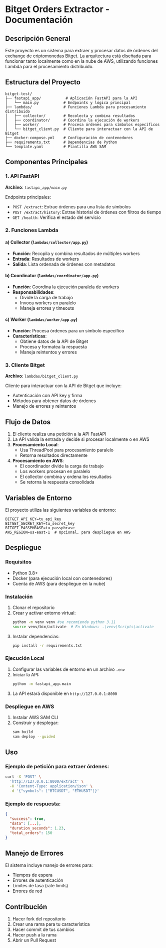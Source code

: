 # Bitget Orders Extractor - Documentación

## Descripción General

Este proyecto es un sistema para extraer y procesar datos de órdenes del exchange de criptomonedas Bitget. La arquitectura está diseñada para funcionar tanto localmente como en la nube de AWS, utilizando funciones Lambda para el procesamiento distribuido.

## Estructura del Proyecto

```
bitget-test/
├── fastapi_app/           # Aplicación FastAPI para la API
│   └── main.py           # Endpoints y lógica principal
├── lambdas/              # Funciones Lambda para procesamiento distribuido
│   ├── collector/        # Recolecta y combina resultados
│   ├── coordinator/      # Coordina la ejecución de workers
│   ├── worker/           # Procesa órdenes para símbolos específicos
│   └── bitget_client.py  # Cliente para interactuar con la API de Bitget
├── docker-compose.yml    # Configuración de contenedores
├── requirements.txt      # Dependencias de Python
└── template.yaml         # Plantilla AWS SAM
```

## Componentes Principales

### 1. API FastAPI

**Archivo**: `fastapi_app/main.py`

Endpoints principales:
- `POST /extract`: Extrae órdenes para una lista de símbolos
- `POST /extract/history`: Extrae historial de órdenes con filtros de tiempo
- `GET /health`: Verifica el estado del servicio

### 2. Funciones Lambda

#### a) Collector (`lambdas/collector/app.py`)
- **Función**: Recopila y combina resultados de múltiples workers
- **Entrada**: Resultados de workers
- **Salida**: Lista ordenada de órdenes con metadatos

#### b) Coordinator (`lambdas/coordinator/app.py`)
- **Función**: Coordina la ejecución paralela de workers
- **Responsabilidades**:
  - Divide la carga de trabajo
  - Invoca workers en paralelo
  - Maneja errores y timeouts

#### c) Worker (`lambdas/worker/app.py`)
- **Función**: Procesa órdenes para un símbolo específico
- **Características**:
  - Obtiene datos de la API de Bitget
  - Procesa y formatea la respuesta
  - Maneja reintentos y errores

### 3. Cliente Bitget

**Archivo**: `lambdas/bitget_client.py`

Cliente para interactuar con la API de Bitget que incluye:
- Autenticación con API key y firma
- Métodos para obtener datos de órdenes
- Manejo de errores y reintentos

## Flujo de Datos

1. El cliente realiza una petición a la API FastAPI
2. La API valida la entrada y decide si procesar localmente o en AWS
3. **Procesamiento Local**:
   - Usa ThreadPool para procesamiento paralelo
   - Retorna resultados directamente
4. **Procesamiento en AWS**:
   - El coordinador divide la carga de trabajo
   - Los workers procesan en paralelo
   - El collector combina y ordena los resultados
   - Se retorna la respuesta consolidada

## Variables de Entorno

El proyecto utiliza las siguientes variables de entorno:

```
BITGET_API_KEY=tu_api_key
BITGET_SECRET_KEY=tu_secret_key
BITGET_PASSPHRASE=tu_passphrase
AWS_REGION=us-east-1  # Opcional, para despliegue en AWS
```

## Despliegue

### Requisitos
- Python 3.8+
- Docker (para ejecución local con contenedores)
- Cuenta de AWS (para despliegue en la nube)

### Instalación

1. Clonar el repositorio
2. Crear y activar entorno virtual:
   ```bash
   python -m venv venv #se recomienda python 3.11
   source venv/bin/activate  # En Windows: .\venv\Scripts\activate
   ```
3. Instalar dependencias:
   ```bash
   pip install -r requirements.txt
   ```

### Ejecución Local

1. Configurar las variables de entorno en un archivo `.env`
2. Iniciar la API:
   ```bash
   python -m fastapi_app.main
   ```
3. La API estará disponible en `http://127.0.0.1:8000`

### Despliegue en AWS

1. Instalar AWS SAM CLI
2. Construir y desplegar:
   ```bash
   sam build
   sam deploy --guided
   ```

## Uso

### Ejemplo de petición para extraer órdenes:

```bash
curl -X 'POST' \
  'http://127.0.0.1:8000/extract' \
  -H 'Content-Type: application/json' \
  -d '{"symbols": ["BTCUSDT", "ETHUSDT"]}'
```

### Ejemplo de respuesta:

```json
{
  "success": true,
  "data": [...],
  "duration_seconds": 1.23,
  "total_orders": 150
}
```

## Manejo de Errores

El sistema incluye manejo de errores para:
- Tiempos de espera
- Errores de autenticación
- Límites de tasa (rate limits)
- Errores de red

## Contribución

1. Hacer fork del repositorio
2. Crear una rama para tu característica
3. Hacer commit de tus cambios
4. Hacer push a la rama
5. Abrir un Pull Request
